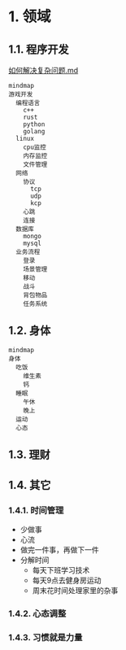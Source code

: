 # 1. 领域

## 1.1. 程序开发

[如何解决复杂问题.md](../../../2023/如何解决复杂问题/如何解决复杂问题.md)

```mermaid
mindmap
游戏开发
  编程语言 
    c++
    rust
    python
    golang
  linux
    cpu监控
    内存监控
    文件管理
  网络
    协议
      tcp
      udp
      kcp
    心跳
    连接
  数据库
    mongo
    mysql
  业务流程
    登录
    场景管理
    移动
    战斗
    背包物品
    任务系统
```

## 1.2. 身体

```mermaid
mindmap
身体
  吃饭
    维生素
    钙
  睡眠
    午休
    晚上
  运动
  心态
```

## 1.3. 理财

## 1.4. 其它

### 1.4.1. 时间管理

* 少做事
* 心流
* 做完一件事，再做下一件
* 分解时间
  * 每天下班学习技术
  * 每天9点去健身房运动
  * 周末花时间处理家里的杂事

### 1.4.2. 心态调整

### 1.4.3. 习惯就是力量
